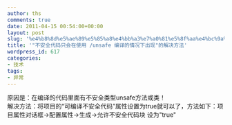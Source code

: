 ```yaml
---
author: ths
comments: true
date: 2011-04-15 00:54:00+00:00
layout: post
slug: '%e4%b8%8d%e5%ae%89%e5%85%a8%e4%bb%a3%e7%a0%81%e5%8f%aa%e4%bc%9a%e5%9c%a8%e4%bd%bf%e7%94%a8-unsafe-%e7%bc%96%e8%af%91%e7%9a%84%e6%83%85%e5%86%b5%e4%b8%8b%e5%87%ba%e7%8e%b0%e7%9a%84'
title: '"不安全代码只会在使用 /unsafe 编译的情况下出现"的解决方法'
wordpress_id: 617
categories:
- 技术
tags:
- 异常
---
```


原因是：在编译的代码里面有不安全类型unsafe方法或类！  
解决方法：将项目的“可编译不安全代码”属性设置为true就可以了，方法如下：项目属性对话框->配置属性->生成->允许不安全代码块 设为"true"



